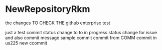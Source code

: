 # NewRepositoryRkm


 the changes TO CHECK THE github enterprise 
test 

just a test commit
status change to to in progress
status change for issue and also commit message
sample commit
commit from 
COMM
commit in us225
new ccommit 


